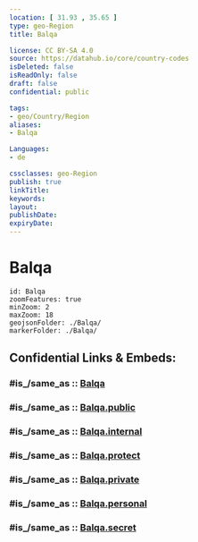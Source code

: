 ```yaml
---
location: [ 31.93 , 35.65 ] 
type: geo-Region
title: Balqa

license: CC BY-SA 4.0
source: https://datahub.io/core/country-codes
isDeleted: false
isReadOnly: false
draft: false
confidential: public

tags:
- geo/Country/Region
aliases:
- Balqa

Languages:
- de

cssclasses: geo-Region
publish: true
linkTitle: 
keywords: 
layout: 
publishDate: 
expiryDate: 
---
```


# Balqa

```leaflet
id: Balqa
zoomFeatures: true 
minZoom: 2 
maxZoom: 18
geojsonFolder: ./Balqa/
markerFolder: ./Balqa/
```


## Confidential Links & Embeds: 

### #is_/same_as :: [Balqa](/_Standards/Earth/Continent/Asia/Asia~West/Jordan/Governorates~Jordan/Balqa.md) 

### #is_/same_as :: [Balqa.public](/_public/Earth/Continent/Asia/Asia~West/Jordan/Governorates~Jordan/Balqa.public.md) 

### #is_/same_as :: [Balqa.internal](/_internal/Earth/Continent/Asia/Asia~West/Jordan/Governorates~Jordan/Balqa.internal.md) 

### #is_/same_as :: [Balqa.protect](/_protect/Earth/Continent/Asia/Asia~West/Jordan/Governorates~Jordan/Balqa.protect.md) 

### #is_/same_as :: [Balqa.private](/_private/Earth/Continent/Asia/Asia~West/Jordan/Governorates~Jordan/Balqa.private.md) 

### #is_/same_as :: [Balqa.personal](/_personal/Earth/Continent/Asia/Asia~West/Jordan/Governorates~Jordan/Balqa.personal.md) 

### #is_/same_as :: [Balqa.secret](/_secret/Earth/Continent/Asia/Asia~West/Jordan/Governorates~Jordan/Balqa.secret.md)

